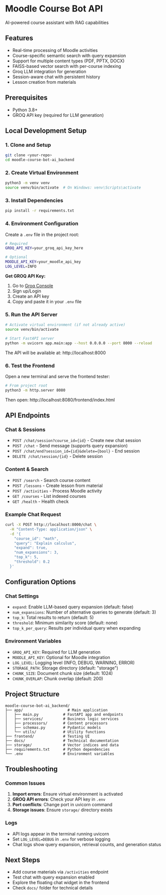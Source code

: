 # Moodle Course Bot API

AI-powered course assistant with RAG capabilities

## Features
- Real-time processing of Moodle activities
- Course-specific semantic search with query expansion
- Support for multiple content types (PDF, PPTX, DOCX)
- FAISS-based vector search with per-course indexing
- Groq LLM integration for generation
- Session-aware chat with persistent history
- Lesson creation from materials

## Prerequisites
- Python 3.8+
- GROQ API key (required for LLM generation)

## Local Development Setup

### 1. Clone and Setup
```bash
git clone <your-repo>
cd moodle-course-bot-ai_backend
```

### 2. Create Virtual Environment
```bash
python3 -m venv venv
source venv/bin/activate  # On Windows: venv\Scripts\activate
```

### 3. Install Dependencies
```bash
pip install -r requirements.txt
```

### 4. Environment Configuration
Create a `.env` file in the project root:
```bash
# Required
GROQ_API_KEY=your_groq_api_key_here

# Optional
MOODLE_API_KEY=your_moodle_api_key
LOG_LEVEL=INFO
```

**Get GROQ API Key:**
1. Go to [Groq Console](https://console.groq.com/)
2. Sign up/Login
3. Create an API key
4. Copy and paste it in your `.env` file

### 5. Run the API Server
```bash
# Activate virtual environment (if not already active)
source venv/bin/activate

# Start FastAPI server
python -m uvicorn app.main:app --host 0.0.0.0 --port 8000 --reload
```

The API will be available at: http://localhost:8000

### 6. Test the Frontend
Open a new terminal and serve the frontend tester:
```bash
# From project root
python3 -m http.server 8080
```

Then open: http://localhost:8080/frontend/index.html

## API Endpoints

### Chat & Sessions
- `POST /chat/session?course_id={id}` - Create new chat session
- `POST /chat` - Send message (supports query expansion)
- `POST /chat/end?session_id={id}&delete={bool}` - End session
- `DELETE /chat/session/{id}` - Delete session

### Content & Search
- `POST /search` - Search course content
- `POST /lessons` - Create lesson from material
- `POST /activities` - Process Moodle activity
- `GET /courses` - List indexed courses
- `GET /health` - Health check

### Example Chat Request
```bash
curl -X POST http://localhost:8000/chat \
  -H "Content-Type: application/json" \
  -d '{
    "course_id": "math",
    "query": "Explain calculus",
    "expand": true,
    "num_expansions": 3,
    "top_k": 5,
    "threshold": 0.2
  }'
```

## Configuration Options

### Chat Settings
- `expand`: Enable LLM-based query expansion (default: false)
- `num_expansions`: Number of alternative queries to generate (default: 3)
- `top_k`: Total results to return (default: 5)
- `threshold`: Minimum similarity score (default: none)
- `top_k_per_query`: Results per individual query when expanding

### Environment Variables
- `GROQ_API_KEY`: Required for LLM generation
- `MOODLE_API_KEY`: Optional for Moodle integration
- `LOG_LEVEL`: Logging level (INFO, DEBUG, WARNING, ERROR)
- `STORAGE_PATH`: Storage directory (default: "storage")
- `CHUNK_SIZE`: Document chunk size (default: 1024)
- `CHUNK_OVERLAP`: Chunk overlap (default: 200)

## Project Structure
```
moodle-course-bot-ai_backend/
├── app/                    # Main application
│   ├── main.py           # FastAPI app and endpoints
│   ├── services/         # Business logic services
│   ├── processors/       # Content processors
│   ├── schemas.py        # Pydantic models
│   └── utils/            # Utility functions
├── frontend/             # Testing UI
├── docs/                 # Technical documentation
├── storage/              # Vector indices and data
├── requirements.txt      # Python dependencies
└── .env                  # Environment variables
```

## Troubleshooting

### Common Issues
1. **Import errors**: Ensure virtual environment is activated
2. **GROQ API errors**: Check your API key in `.env`
3. **Port conflicts**: Change port in uvicorn command
4. **Storage issues**: Ensure `storage/` directory exists

### Logs
- API logs appear in the terminal running uvicorn
- Set `LOG_LEVEL=DEBUG` in `.env` for verbose logging
- Chat logs show query expansion, retrieval counts, and generation status

## Next Steps
- Add course materials via `/activities` endpoint
- Test chat with query expansion enabled
- Explore the floating chat widget in the frontend
- Check `docs/` folder for technical details
